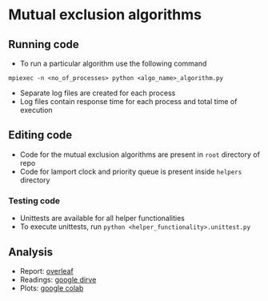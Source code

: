 # Mutual exclusion algorithms

## Running code

* To run a particular algorithm use the following command
```
mpiexec -n <no_of_processes> python <algo_name>_algorithm.py
```
* Separate log files are created for each process
* Log files contain response time for each process and total time of execution

## Editing code

* Code for the mutual exclusion algorithms are present in `root` directory of repo
* Code for lamport clock and priority queue is present inside `helpers` directory

### Testing code

* Unittests are available for all helper functionalities
* To execute unittests, run `python <helper_functionality>.unittest.py`

## Analysis

* Report: [overleaf](https://www.overleaf.com/read/kfmkdctxhfsz)
* Readings: [google dirve](https://drive.google.com/drive/folders/1xpaQAE8J1g8AHVyUAV5Y5oRQcuLqkB7M)
* Plots: [google colab](https://colab.research.google.com/drive/1xdqbrwd9MDwlybic9dhlxckm5hgEByRO?usp=sharing)
